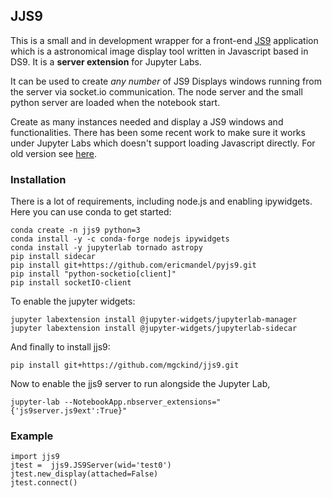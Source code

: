 ## JJS9

This is a small and in development wrapper for a front-end [JS9](https://github.com/ericmandel/js9) application which is a astronomical image display tool written in Javascript based in DS9. It is a **server extension** for Jupyter Labs.

It can be used to create *any number* of JS9 Displays windows running from the server via socket.io communication. The node server and the small python server are loaded when the notebook start.

Create as many instances needed and display a JS9 windows and functionalities. There has been some recent work to make sure it works under Jupyter Labs which doesn't support loading Javascript directly. For old version see [here](old_version/).

### Installation

There is a lot of requirements, including node.js and enabling ipywidgets. Here you can use conda to get started:

```
conda create -n jjs9 python=3
conda install -y -c conda-forge nodejs ipywidgets
conda install -y jupyterlab tornado astropy
pip install sidecar
pip install git+https://github.com/ericmandel/pyjs9.git
pip install "python-socketio[client]"
pip install socketIO-client
```

To enable the jupyter widgets:
```
jupyter labextension install @jupyter-widgets/jupyterlab-manager
jupyter labextension install @jupyter-widgets/jupyterlab-sidecar
```

And finally to install jjs9:

    pip install git+https://github.com/mgckind/jjs9.git

Now to enable the jjs9 server to run alongside the Jupyter Lab,

    jupyter-lab --NotebookApp.nbserver_extensions="{'js9server.js9ext':True}"

### Example

    import jjs9
    jtest =  jjs9.JS9Server(wid='test0')
    jtest.new_display(attached=False)
    jtest.connect()
